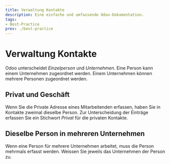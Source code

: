 ```yaml
---
title: Verwaltung Kontakte
description: Eine einfache und umfassende Odoo-Dokumentation.
tags:
- Best-Practice
prev: ./best-practice
---
```

# Verwaltung Kontakte

Odoo unterscheidet *Einzelperson* und *Unternehmen*. Eine Person kann einem Unternehmen zugeordnet werden. Einem Unternehmen können mehrere Personen zugeordnet werden.

## Privat und Geschäft

Wenn Sie die Private Adresse eines Mitarbeitenden erfassen, haben Sie in Kontakte zweimal dieselbe Person. Zur Unterscheidung der Einträge erfassen Sie ein Stichwort *Privat* für die privaten Kontakte.

## Dieselbe Person in mehreren Unternehmen

Wenn eine Person für mehrere Unternehmen arbeitet, muss die Person mehrmals erfasst werden. Weissen Sie jeweils das Unternehmen der Person zu.